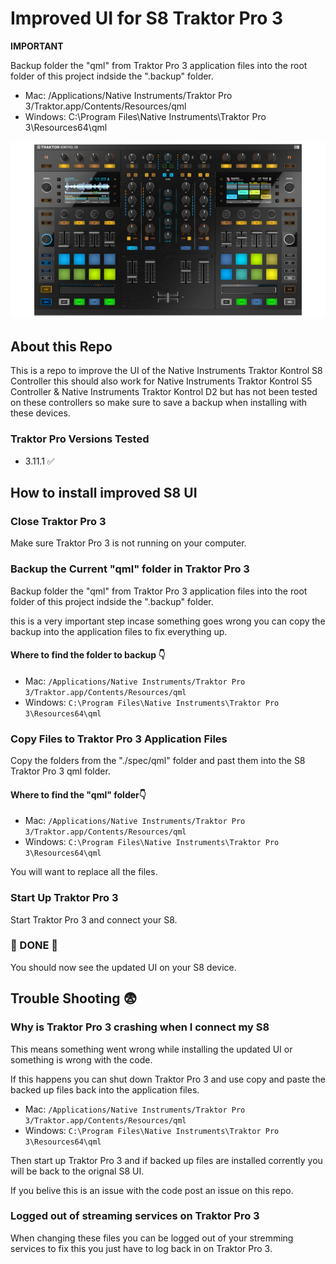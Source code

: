 # Improved UI for S8 Traktor Pro 3

**IMPORTANT**

Backup folder the "qml" from Traktor Pro 3 application files into the root folder of this project indside the ".backup" folder.

- Mac: /Applications/Native Instruments/Traktor Pro 3/Traktor.app/Contents/Resources/qml
- Windows: C:\Program Files\Native Instruments\Traktor Pro 3\Resources64\qml

![S8](https://github.com/fletcherrippon/traktor-s8-improved-ui/blob/master/docs/S8.png)

## About this Repo

This is a repo to improve the UI of the Native Instruments Traktor Kontrol S8 Controller this should also work for Native Instruments Traktor Kontrol S5 Controller & Native Instruments Traktor Kontrol D2 but has not been tested on these controllers so make sure to save a backup when installing with these devices.

### Traktor Pro Versions Tested

- 3.11.1 ✅

## How to install improved S8 UI

### Close Traktor Pro 3

Make sure Traktor Pro 3 is not running on your computer.

### Backup the Current "qml" folder in Traktor Pro 3

Backup folder the "qml" from Traktor Pro 3 application files into the root folder of this project indside the ".backup" folder.

this is a very important step incase something goes wrong you can copy the backup into the application files to fix everything up.

#### Where to find the folder to backup 👇

- Mac: `/Applications/Native Instruments/Traktor Pro 3/Traktor.app/Contents/Resources/qml`
- Windows: `C:\Program Files\Native Instruments\Traktor Pro 3\Resources64\qml`

### Copy Files to Traktor Pro 3 Application Files

Copy the folders from the "./spec/qml" folder and past them into the S8 Traktor Pro 3 qml folder.

#### Where to find the "qml" folder👇

- Mac: `/Applications/Native Instruments/Traktor Pro 3/Traktor.app/Contents/Resources/qml`
- Windows: `C:\Program Files\Native Instruments\Traktor Pro 3\Resources64\qml`

You will want to replace all the files.

### Start Up Traktor Pro 3

Start Traktor Pro 3 and connect your S8.

### 🎉 DONE 🎉

You should now see the updated UI on your S8 device.

## Trouble Shooting 😨

### Why is Traktor Pro 3 crashing when I connect my S8

This means something went wrong while installing the updated UI or something is wrong with the code.

If this happens you can shut down Traktor Pro 3 and use copy and paste the backed up files back into the application files.

- Mac: `/Applications/Native Instruments/Traktor Pro 3/Traktor.app/Contents/Resources/qml`
- Windows: `C:\Program Files\Native Instruments\Traktor Pro 3\Resources64\qml`

Then start up Traktor Pro 3 and if backed up files are installed corrently you will be back to the orignal S8 UI.

If you belive this is an issue with the code post an issue on this repo.

### Logged out of streaming services on Traktor Pro 3

When changing these files you can be logged out of your stremming services to fix this you just have to log back in on Traktor Pro 3.
